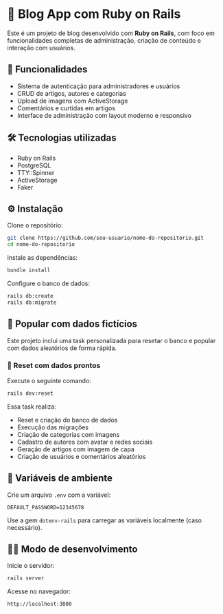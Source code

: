 # 📝 Blog App com Ruby on Rails

Este é um projeto de blog desenvolvido com **Ruby on Rails**, com foco em funcionalidades completas de administração, criação de conteúdo e interação com usuários.

## 🚀 Funcionalidades

- Sistema de autenticação para administradores e usuários
- CRUD de artigos, autores e categorias
- Upload de imagens com ActiveStorage
- Comentários e curtidas em artigos
- Interface de administração com layout moderno e responsivo

## 🛠️ Tecnologias utilizadas

- Ruby on Rails
- PostgreSQL
- TTY::Spinner
- ActiveStorage
- Faker


## ⚙️ Instalação

Clone o repositório:

```bash
git clone https://github.com/seu-usuario/nome-do-repositorio.git
cd nome-do-repositorio
```

Instale as dependências:

```bash
bundle install
```

Configure o banco de dados:

```bash
rails db:create
rails db:migrate
```

## 🧪 Popular com dados fictícios

Este projeto inclui uma task personalizada para resetar o banco e popular com dados aleatórios de forma rápida.

### 🔄 Reset com dados prontos

Execute o seguinte comando:

```bash
rails dev:reset
```

Essa task realiza:

- Reset e criação do banco de dados
- Execução das migrações
- Criação de categorias com imagens
- Cadastro de autores com avatar e redes sociais
- Geração de artigos com imagem de capa
- Criação de usuários e comentários aleatórios


## 🔐 Variáveis de ambiente

Crie um arquivo `.env` com a variável:

```env
DEFAULT_PASSWORD=12345678
```

Use a gem `dotenv-rails` para carregar as variáveis localmente (caso necessário).

## 🧑‍💻 Modo de desenvolvimento

Inicie o servidor:

```bash
rails server
```

Acesse no navegador:

```
http://localhost:3000
```



